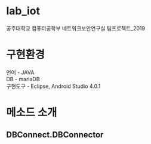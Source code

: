 # lab_iot
공주대학교 컴퓨터공학부 네트워크보안연구실 팀프로젝트_2019

# 구현환경
언어 - JAVA  
DB - mariaDB  
구현도구 - Eclipse, Android Studio 4.0.1  

# 메소드 소개
## DBConnect.DBConnector
